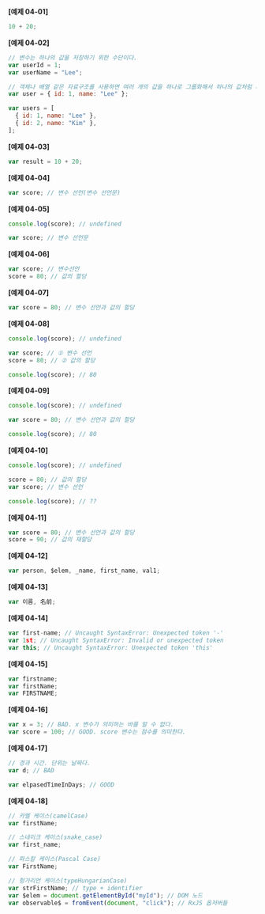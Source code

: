 **[예제 04-01]**

```js
10 + 20;
```

**[예제 04-02]**

```js
// 변수는 하나의 값을 저장하기 위한 수단이다.
var userId = 1;
var userName = "Lee";

// 객체나 배열 같은 자료구조를 사용하면 여러 개의 값을 하나로 그룹화해서 하나의 값처럼 사용할 수 있다.
var user = { id: 1, name: "Lee" };

var users = [
  { id: 1, name: "Lee" },
  { id: 2, name: "Kim" },
];
```

**[예제 04-03]**

```js
var result = 10 + 20;
```

**[예제 04-04]**

```js
var score; // 변수 선언(변수 선언문)
```

**[예제 04-05]**

```js
console.log(score); // undefined

var score; // 변수 선언문
```

**[예제 04-06]**

```js
var score; // 변수선언
score = 80; // 값의 할당
```

**[예제 04-07]**

```js
var score = 80; // 변수 선언과 값의 할당
```

**[예제 04-08]**

```js
console.log(score); // undefined

var score; // ① 변수 선언
score = 80; // ② 값의 할당

console.log(score); // 80
```

**[예제 04-09]**

```js
console.log(score); // undefined

var score = 80; // 변수 선언과 값의 할당

console.log(score); // 80
```

**[예제 04-10]**

```js
console.log(score); // undefined

score = 80; // 값의 할당
var score; // 변수 선언

console.log(score); // ??
```

**[예제 04-11]**

```js
var score = 80; // 변수 선언과 값의 할당
score = 90; // 값의 재할당
```

**[예제 04-12]**

```js
var person, $elem, _name, first_name, val1;
```

**[예제 04-13]**

```js
var 이름, 名前;
```

**[예제 04-14]**

```js
var first-name; // Uncaught SyntaxError: Unexpected token '-'
var 1st; // Uncaught SyntaxError: Invalid or unexpected token
var this; // Uncaught SyntaxError: Unexpected token 'this'
```

**[예제 04-15]**

```js
var firstname;
var firstName;
var FIRSTNAME;
```

**[예제 04-16]**

```js
var x = 3; // BAD. x 변수가 의미하는 바를 알 수 없다.
var score = 100; // GOOD. score 변수는 점수를 의미한다.
```

**[예제 04-17]**

```js
// 경과 시간. 단위는 날짜다.
var d; // BAD

var elpasedTimeInDays; // GOOD
```

**[예제 04-18]**

```js
// 카멜 케이스(camelCase)
var firstName;

// 스네이크 케이스(snake_case)
var first_name;

// 파스칼 케이스(Pascal Case)
var FirstName;

// 헝가리언 케이스(typeHungarianCase)
var strFirstName; // type + identifier
var $elem = document.getElementById("myId"); // DOM 노드
var observable$ = fromEvent(document, "click"); // RxJS 옵저버들
```
